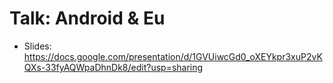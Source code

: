 # Talk: Android & Eu

 - Slides: https://docs.google.com/presentation/d/1GVUiwcGd0_oXEYkpr3xuP2vKQXs-33fyAQWpaDhnDk8/edit?usp=sharing

 
 
